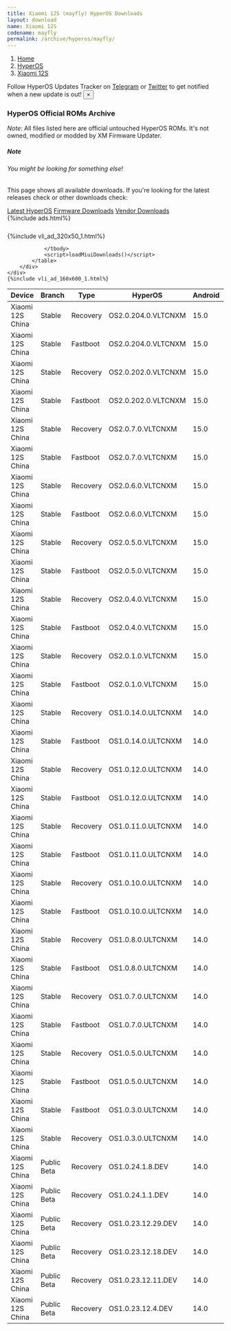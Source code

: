 ```yaml
---
title: Xiaomi 12S (mayfly) HyperOS Downloads
layout: download
name: Xiaomi 12S
codename: mayfly
permalink: /archive/hyperos/mayfly/
---
```

<nav aria-label="breadcrumb">
    <ol class="breadcrumb">
        <li class="breadcrumb-item"><a href="/">Home</a></li>
        <li class="breadcrumb-item"><a href="/hyperos/">HyperOS</a></li>
        <li class="breadcrumb-item active" aria-current="page"><a href="/hyperos/mayfly/">Xiaomi 12S</a></li>
    </ol>
</nav>
<div class="alert alert-primary alert-dismissible fade show" role="alert">
    Follow HyperOS Updates Tracker on <a href="https://t.me/MIUIUpdatesTracker" class="alert-link">Telegram</a>
     or <a href="https://twitter.com/MiFwUpdater" class="alert-link">Twitter</a> to get notified when a new update is out!
    <button type="button" class="close" data-dismiss="alert" aria-label="Close">
        <span aria-hidden="true">&times;</span>
    </button>
</div>

### HyperOS Official ROMs Archive
*Note*: All files listed here are official untouched HyperOS ROMs. It's not owned, modified or modded by XM Firmware Updater.
<div class="card">
  <div class="card-body">
    <h5 class="card-title">Note</h5>
    <h6 class="card-subtitle mb-2 text-muted">You might be looking for something else!</h6>
    <p class="card-text">This page shows all available downloads.
     If you're looking for the latest releases check or other downloads check:</p>
    <a href="/hyperos/mayfly/" class="card-link">Latest HyperOS</a>
    <a href="/firmware/mayfly/" class="card-link">Firmware Downloads</a>
    <a href="/vendor/mayfly/" class="card-link">Vendor Downloads</a>
  </div>
</div>
{%include ads.html%}
<div class="row justify-content-center">
    <div class="col-10">
        <div class="table-responsive-md" style="margin-top: 25px;">
            {%include vli_ad_320x50_1.html%}
            <table id="miui" class="display dt-responsive nowrap compact table table-striped table-hover table-sm">
                <thead class="thead-dark">
                    <tr>
                        <th data-ref="device">Device</th>
                        <th data-ref="branch">Branch</th>
                        <th data-ref="type">Type</th>
                        <th data-ref="miui">HyperOS</th>
                        <th data-ref="android">Android</th>
                        <th data-ref="size">Size</th>
                        <th data-ref="size">Date</th>
                        <th data-ref="link">Link</th>
                    </tr>
                </thead>
                <tbody>
                <tr><td>Xiaomi 12S China</td><td>Stable</td><td>Recovery</td><td>OS2.0.204.0.VLTCNXM</td><td>15.0</td><td>6.1 GB</td><td>2025-08-25</td><td><a href="/hyperos/mayfly/stable/OS2.0.204.0.VLTCNXM/">Download</a></td></tr>
<tr><td>Xiaomi 12S China</td><td>Stable</td><td>Fastboot</td><td>OS2.0.204.0.VLTCNXM</td><td>15.0</td><td>7.4 GB</td><td>2025-08-20</td><td><a href="/hyperos/mayfly/stable/OS2.0.204.0.VLTCNXM/">Download</a></td></tr>
<tr><td>Xiaomi 12S China</td><td>Stable</td><td>Recovery</td><td>OS2.0.202.0.VLTCNXM</td><td>15.0</td><td>6.1 GB</td><td>2025-07-16</td><td><a href="/hyperos/mayfly/stable/OS2.0.202.0.VLTCNXM/">Download</a></td></tr>
<tr><td>Xiaomi 12S China</td><td>Stable</td><td>Fastboot</td><td>OS2.0.202.0.VLTCNXM</td><td>15.0</td><td>7.4 GB</td><td>2025-07-08</td><td><a href="/hyperos/mayfly/stable/OS2.0.202.0.VLTCNXM/">Download</a></td></tr>
<tr><td>Xiaomi 12S China</td><td>Stable</td><td>Recovery</td><td>OS2.0.7.0.VLTCNXM</td><td>15.0</td><td>6.1 GB</td><td>2025-06-06</td><td><a href="/hyperos/mayfly/stable/OS2.0.7.0.VLTCNXM/">Download</a></td></tr>
<tr><td>Xiaomi 12S China</td><td>Stable</td><td>Fastboot</td><td>OS2.0.7.0.VLTCNXM</td><td>15.0</td><td>7.4 GB</td><td>2025-05-29</td><td><a href="/hyperos/mayfly/stable/OS2.0.7.0.VLTCNXM/">Download</a></td></tr>
<tr><td>Xiaomi 12S China</td><td>Stable</td><td>Recovery</td><td>OS2.0.6.0.VLTCNXM</td><td>15.0</td><td>6.1 GB</td><td>2025-05-22</td><td><a href="/hyperos/mayfly/stable/OS2.0.6.0.VLTCNXM/">Download</a></td></tr>
<tr><td>Xiaomi 12S China</td><td>Stable</td><td>Fastboot</td><td>OS2.0.6.0.VLTCNXM</td><td>15.0</td><td>7.4 GB</td><td>2025-05-14</td><td><a href="/hyperos/mayfly/stable/OS2.0.6.0.VLTCNXM/">Download</a></td></tr>
<tr><td>Xiaomi 12S China</td><td>Stable</td><td>Recovery</td><td>OS2.0.5.0.VLTCNXM</td><td>15.0</td><td>6.1 GB</td><td>2025-04-11</td><td><a href="/hyperos/mayfly/stable/OS2.0.5.0.VLTCNXM/">Download</a></td></tr>
<tr><td>Xiaomi 12S China</td><td>Stable</td><td>Fastboot</td><td>OS2.0.5.0.VLTCNXM</td><td>15.0</td><td>7.5 GB</td><td>2025-04-02</td><td><a href="/hyperos/mayfly/stable/OS2.0.5.0.VLTCNXM/">Download</a></td></tr>
<tr><td>Xiaomi 12S China</td><td>Stable</td><td>Recovery</td><td>OS2.0.4.0.VLTCNXM</td><td>15.0</td><td>6.1 GB</td><td>2025-03-03</td><td><a href="/hyperos/mayfly/stable/OS2.0.4.0.VLTCNXM/">Download</a></td></tr>
<tr><td>Xiaomi 12S China</td><td>Stable</td><td>Fastboot</td><td>OS2.0.4.0.VLTCNXM</td><td>15.0</td><td>7.5 GB</td><td>2025-02-19</td><td><a href="/hyperos/mayfly/stable/OS2.0.4.0.VLTCNXM/">Download</a></td></tr>
<tr><td>Xiaomi 12S China</td><td>Stable</td><td>Recovery</td><td>OS2.0.1.0.VLTCNXM</td><td>15.0</td><td>6.1 GB</td><td>2025-01-24</td><td><a href="/hyperos/mayfly/stable/OS2.0.1.0.VLTCNXM/">Download</a></td></tr>
<tr><td>Xiaomi 12S China</td><td>Stable</td><td>Fastboot</td><td>OS2.0.1.0.VLTCNXM</td><td>15.0</td><td>7.5 GB</td><td>2025-01-09</td><td><a href="/hyperos/mayfly/stable/OS2.0.1.0.VLTCNXM/">Download</a></td></tr>
<tr><td>Xiaomi 12S China</td><td>Stable</td><td>Recovery</td><td>OS1.0.14.0.ULTCNXM</td><td>14.0</td><td>5.8 GB</td><td>2025-01-07</td><td><a href="/hyperos/mayfly/stable/OS1.0.14.0.ULTCNXM/">Download</a></td></tr>
<tr><td>Xiaomi 12S China</td><td>Stable</td><td>Fastboot</td><td>OS1.0.14.0.ULTCNXM</td><td>14.0</td><td>7.2 GB</td><td>2024-12-24</td><td><a href="/hyperos/mayfly/stable/OS1.0.14.0.ULTCNXM/">Download</a></td></tr>
<tr><td>Xiaomi 12S China</td><td>Stable</td><td>Recovery</td><td>OS1.0.12.0.ULTCNXM</td><td>14.0</td><td>5.8 GB</td><td>2024-12-12</td><td><a href="/hyperos/mayfly/stable/OS1.0.12.0.ULTCNXM/">Download</a></td></tr>
<tr><td>Xiaomi 12S China</td><td>Stable</td><td>Fastboot</td><td>OS1.0.12.0.ULTCNXM</td><td>14.0</td><td>7.2 GB</td><td>2024-11-22</td><td><a href="/hyperos/mayfly/stable/OS1.0.12.0.ULTCNXM/">Download</a></td></tr>
<tr><td>Xiaomi 12S China</td><td>Stable</td><td>Recovery</td><td>OS1.0.11.0.ULTCNXM</td><td>14.0</td><td>5.8 GB</td><td>2024-11-11</td><td><a href="/hyperos/mayfly/stable/OS1.0.11.0.ULTCNXM/">Download</a></td></tr>
<tr><td>Xiaomi 12S China</td><td>Stable</td><td>Fastboot</td><td>OS1.0.11.0.ULTCNXM</td><td>14.0</td><td>7.2 GB</td><td>2024-10-21</td><td><a href="/hyperos/mayfly/stable/OS1.0.11.0.ULTCNXM/">Download</a></td></tr>
<tr><td>Xiaomi 12S China</td><td>Stable</td><td>Recovery</td><td>OS1.0.10.0.ULTCNXM</td><td>14.0</td><td>5.8 GB</td><td>2024-10-18</td><td><a href="/hyperos/mayfly/stable/OS1.0.10.0.ULTCNXM/">Download</a></td></tr>
<tr><td>Xiaomi 12S China</td><td>Stable</td><td>Fastboot</td><td>OS1.0.10.0.ULTCNXM</td><td>14.0</td><td>7.2 GB</td><td>2024-10-11</td><td><a href="/hyperos/mayfly/stable/OS1.0.10.0.ULTCNXM/">Download</a></td></tr>
<tr><td>Xiaomi 12S China</td><td>Stable</td><td>Recovery</td><td>OS1.0.8.0.ULTCNXM</td><td>14.0</td><td>5.8 GB</td><td>2024-08-14</td><td><a href="/hyperos/mayfly/stable/OS1.0.8.0.ULTCNXM/">Download</a></td></tr>
<tr><td>Xiaomi 12S China</td><td>Stable</td><td>Fastboot</td><td>OS1.0.8.0.ULTCNXM</td><td>14.0</td><td>7.2 GB</td><td>2024-07-31</td><td><a href="/hyperos/mayfly/stable/OS1.0.8.0.ULTCNXM/">Download</a></td></tr>
<tr><td>Xiaomi 12S China</td><td>Stable</td><td>Recovery</td><td>OS1.0.7.0.ULTCNXM</td><td>14.0</td><td>5.8 GB</td><td>2024-06-28</td><td><a href="/hyperos/mayfly/stable/OS1.0.7.0.ULTCNXM/">Download</a></td></tr>
<tr><td>Xiaomi 12S China</td><td>Stable</td><td>Fastboot</td><td>OS1.0.7.0.ULTCNXM</td><td>14.0</td><td>7.2 GB</td><td>2024-06-12</td><td><a href="/hyperos/mayfly/stable/OS1.0.7.0.ULTCNXM/">Download</a></td></tr>
<tr><td>Xiaomi 12S China</td><td>Stable</td><td>Recovery</td><td>OS1.0.5.0.ULTCNXM</td><td>14.0</td><td>5.8 GB</td><td>2024-04-02</td><td><a href="/hyperos/mayfly/stable/OS1.0.5.0.ULTCNXM/">Download</a></td></tr>
<tr><td>Xiaomi 12S China</td><td>Stable</td><td>Fastboot</td><td>OS1.0.5.0.ULTCNXM</td><td>14.0</td><td>7.2 GB</td><td>2024-03-18</td><td><a href="/hyperos/mayfly/stable/OS1.0.5.0.ULTCNXM/">Download</a></td></tr>
<tr><td>Xiaomi 12S China</td><td>Stable</td><td>Fastboot</td><td>OS1.0.3.0.ULTCNXM</td><td>14.0</td><td>7.3 GB</td><td>2024-02-21</td><td><a href="/hyperos/mayfly/stable/OS1.0.3.0.ULTCNXM/">Download</a></td></tr>
<tr><td>Xiaomi 12S China</td><td>Stable</td><td>Recovery</td><td>OS1.0.3.0.ULTCNXM</td><td>14.0</td><td>5.8 GB</td><td>2024-01-29</td><td><a href="/hyperos/mayfly/stable/OS1.0.3.0.ULTCNXM/">Download</a></td></tr>
<tr><td>Xiaomi 12S China</td><td>Public Beta</td><td>Recovery</td><td>OS1.0.24.1.8.DEV</td><td>14.0</td><td>5.8 GB</td><td>2024-01-12</td><td><a href="/hyperos/mayfly/public beta/OS1.0.24.1.8.DEV/">Download</a></td></tr>
<tr><td>Xiaomi 12S China</td><td>Public Beta</td><td>Recovery</td><td>OS1.0.24.1.1.DEV</td><td>14.0</td><td>5.8 GB</td><td>2024-01-05</td><td><a href="/hyperos/mayfly/public beta/OS1.0.24.1.1.DEV/">Download</a></td></tr>
<tr><td>Xiaomi 12S China</td><td>Public Beta</td><td>Recovery</td><td>OS1.0.23.12.29.DEV</td><td>14.0</td><td>5.8 GB</td><td>2023-12-30</td><td><a href="/hyperos/mayfly/public beta/OS1.0.23.12.29.DEV/">Download</a></td></tr>
<tr><td>Xiaomi 12S China</td><td>Public Beta</td><td>Recovery</td><td>OS1.0.23.12.18.DEV</td><td>14.0</td><td>5.8 GB</td><td>2023-12-22</td><td><a href="/hyperos/mayfly/public beta/OS1.0.23.12.18.DEV/">Download</a></td></tr>
<tr><td>Xiaomi 12S China</td><td>Public Beta</td><td>Recovery</td><td>OS1.0.23.12.11.DEV</td><td>14.0</td><td>5.8 GB</td><td>2023-12-15</td><td><a href="/hyperos/mayfly/public beta/OS1.0.23.12.11.DEV/">Download</a></td></tr>
<tr><td>Xiaomi 12S China</td><td>Public Beta</td><td>Recovery</td><td>OS1.0.23.12.4.DEV</td><td>14.0</td><td>5.8 GB</td><td>2023-12-08</td><td><a href="/hyperos/mayfly/public beta/OS1.0.23.12.4.DEV/">Download</a></td></tr>

                </tbody>
                <script>loadMiuiDownloads()</script>
            </table>
        </div>
    </div>
    {%include vli_ad_160x600_1.html%}
</div>
